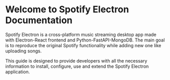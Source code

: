 # Welcome to Spotify Electron Documentation

Spotify Electron is a cross-platform music streaming desktop app made with Electron-React frontend and Python-FastAPI-MongoDB. The main goal is to reproduce the original Spotify functionality while adding new one like uploading songs.

This guide is designed to provide developers with all the necessary information to install, configure, use and extend the Spotify Electron application.
